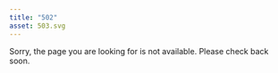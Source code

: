 ```yaml
---
title: "502"
asset: 503.svg
---
```


Sorry, the page you are looking for is not available. Please check back soon.

